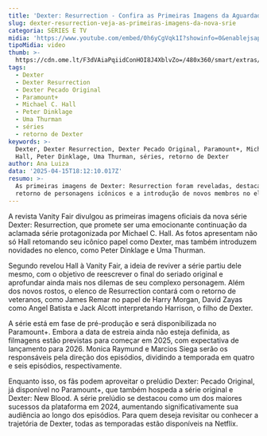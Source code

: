 ```yaml
---
title: 'Dexter: Resurrection - Confira as Primeiras Imagens da Aguardada Série'
slug: dexter-resurrection-veja-as-primeiras-imagens-da-nova-srie
categoria: SÉRIES E TV
midia: 'https://www.youtube.com/embed/0h6yCgVqk1I?showinfo=0&enablejsapi=1'
tipoMidia: video
thumb: >-
  https://cdn.ome.lt/F3dVAiaPqiidConHOI8J4XblvZo=/480x360/smart/extras/conteudos/Captura_de_tela_2025-04-15_142700.png
tags:
  - Dexter
  - Dexter Resurrection
  - Dexter Pecado Original
  - Paramount+
  - Michael C. Hall
  - Peter Dinklage
  - Uma Thurman
  - séries
  - retorno de Dexter
keywords: >-
  Dexter, Dexter Resurrection, Dexter Pecado Original, Paramount+, Michael C.
  Hall, Peter Dinklage, Uma Thurman, séries, retorno de Dexter
author: Ana Luiza
data: '2025-04-15T18:12:10.017Z'
resumo: >-
  As primeiras imagens de Dexter: Resurrection foram reveladas, destacando o
  retorno de personagens icônicos e a introdução de novos membros no elenco.
---
```


A revista Vanity Fair divulgou as primeiras imagens oficiais da nova série Dexter: Resurrection, que promete ser uma emocionante continuação da aclamada série protagonizada por Michael C. Hall. As fotos apresentam não só Hall retomando seu icônico papel como Dexter, mas também introduzem novidades no elenco, como Peter Dinklage e Uma Thurman.

<blockquote class="instagram-media"><a href="https://www.instagram.com/p/DIeZNkIpIWQ/captioned/"></a></blockquote>

Segundo revelou Hall à Vanity Fair, a ideia de reviver a série partiu dele mesmo, com o objetivo de reescrever o final do seriado original e aprofundar ainda mais nos dilemas de seu complexo personagem. Além dos novos rostos, o elenco de Resurrection contará com o retorno de veteranos, como James Remar no papel de Harry Morgan, David Zayas como Angel Batista e Jack Alcott interpretando Harrison, o filho de Dexter.

A série está em fase de pré-produção e será disponibilizada no Paramount+. Embora a data de estreia ainda não esteja definida, as filmagens estão previstas para começar em 2025, com expectativa de lançamento para 2026. Monica Raymund e Marcios Siega serão os responsáveis pela direção dos episódios, dividindo a temporada em quatro e seis episódios, respectivamente.

Enquanto isso, os fãs podem aproveitar o prelúdio Dexter: Pecado Original, já disponível no Paramount+, que também hospeda a série original e Dexter: New Blood. A série prelúdio se destacou como um dos maiores sucessos da plataforma em 2024, aumentando significativamente sua audiência ao longo dos episódios. Para quem deseja revisitar ou conhecer a trajetória de Dexter, todas as temporadas estão disponíveis na Netflix.
